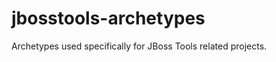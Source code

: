 jbosstools-archetypes
=====================

Archetypes used specifically for JBoss Tools related projects.
